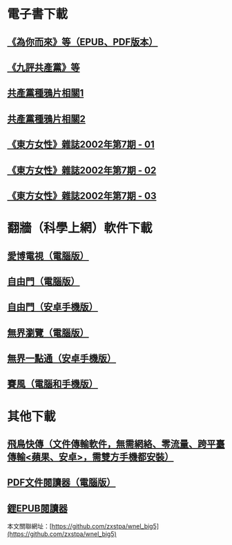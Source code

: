# 電子書下載
## [**《為你而來》等（EPUB、PDF版本）**](https://github.com/zxstpa/wnel/files/5061908/wnel_big5.zip)
## [**《九評共產黨》等**](https://github.com/zxstpa/wnel/files/5332497/9p_big5.zip)
## [**共產黨種鴉片相關1**](https://github.com/zxstpa/wnel/files/5394769/yapian1.zip)
## [**共產黨種鴉片相關2**](https://github.com/zxstpa/wnel/files/5394772/yapian2.zip)
## [**《東方女性》雜誌2002年第7期 - 01**](https://github.com/zxstpa/wnel/files/4816977/DFNX-2002.7-01.zip)
## [**《東方女性》雜誌2002年第7期 - 02**](https://github.com/zxstpa/wnel/files/4816982/DFNX-2002.7-02.zip)
## [**《東方女性》雜誌2002年第7期 - 03**](https://github.com/zxstpa/wnel/files/4817007/DFNX-2002.7-03.zip)

# 翻牆（科學上網）軟件下載
## [**愛博電視（電腦版）**](https://github.com/zxstpa/wnel/files/4812881/Green_iPPOTV.zip)
## [**自由門（電腦版）**](https://github.com/zxstpa/wnel/files/4841991/fg786p.zip)
## [**自由門（安卓手機版）**](https://github.com/zxstpa/wnel/files/5394851/fgma43.zip)
## [**無界瀏覽（電腦版）**](https://github.com/zxstpa/wnel/files/4812782/u.zip)
## [**無界一點通（安卓手機版）**](https://github.com/zxstpa/wnel/files/4812890/um.zip)
## [**賽風（電腦和手機版）**](https://s3.amazonaws.com/psiphon/web/mjr4-p23r-puwl/zh/download.html#direct)

# 其他下載
## [**飛鳥快傳（文件傳輸軟件，無需網絡、零流量、跨平臺傳輸<蘋果、安卓>，需雙方手機都安裝）**](https://github.com/zxstpa/wnel/files/4862999/feiniaokc_v2.4_from1.zip)
## [**PDF文件閱讀器（電腦版）**](https://github.com/zxstpa/wnel/files/4867289/PDF.zip)
## [**鋰EPUB閱讀器**](https://github.com/zxstpa/wnel/files/4862984/Lithium_78.zip)

本文關聯網址：[https://github.com/zxstpa/wnel_big5](https://github.com/zxstpa/wnel_big5)
